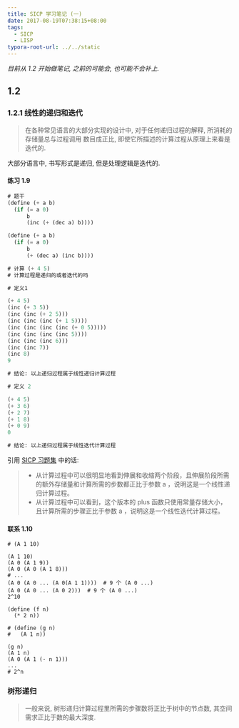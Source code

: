 ```yaml
---
title: SICP 学习笔记 (一)
date: 2017-08-19T07:38:15+08:00
tags:
  - SICP
  - LISP
typora-root-url: ../../static
---
```


_目前从 1.2 开始做笔记, 之前的可能会, 也可能不会补上._

## 1.2

### 1.2.1 线性的递归和迭代

> 在各种常见语言的大部分实现的设计中, 对于任何递归过程的解释, 所消耗的存储量总与过程调用 数目成正比, 即使它所描述的计算过程从原理上来看是迭代的.

大部分语言中, 书写形式是递归, 但是处理逻辑是迭代的.

#### 练习 1.9

```lisp
# 题干
(define (+ a b)
  (if (= a 0)
      b
      (inc (+ (dec a) b))))

(define (+ a b)
  (if (= a 0)
      b
      (+ (dec a) (inc b))))

# 计算 (+ 4 5)
# 计算过程是递归的或者迭代的吗
```

```lisp
# 定义1

(+ 4 5)
(inc (+ 3 5))
(inc (inc (+ 2 5)))
(inc (inc (inc (+ 1 5))))
(inc (inc (inc (inc (+ 0 5)))))
(inc (inc (inc (inc 5))))
(inc (inc (inc 6)))
(inc (inc 7))
(inc 8)
9

# 结论: 以上递归过程属于线性递归计算过程

# 定义 2

(+ 4 5)
(+ 3 6)
(+ 2 7)
(+ 1 8)
(+ 0 9)
0

# 结论: 以上递归过程属于线性迭代计算过程
```

引用 [SICP 习题集](http://sicp.readthedocs.io/en/latest/chp1/9.html) 中的话:

> * 从计算过程中可以很明显地看到伸展和收缩两个阶段，且伸展阶段所需的额外存储量和计算所需的步数都正比于参数 a ，说明这是一个线性递归计算过程。
> * 从计算过程中可以看到，这个版本的 plus 函数只使用常量存储大小，且计算所需的步骤正比于参数 a ，说明这是一个线性迭代计算过程。


#### 联系 1.10

```LISP
# (A 1 10)

(A 1 10)
(A 0 (A 1 9))
(A 0 (A 0 (A 1 8)))
# ...
(A 0 (A 0 ... (A 0(A 1 1))))  # 9 个 (A 0 ...)
(A 0 (A 0 ... (A 0 2)))  # 9 个 (A 0 ...)
2^10
```

```LISP
(define (f n)
  (* 2 n))
```

```LISP
# (define (g n)
#   (A 1 n))

(g n)
(A 1 n)
(A 0 (A 1 (- n 1)))
...
# 2^n
```

### 树形递归

> 一般来说, 树形递归计算过程里所需的步骤数将正比于树中的节点数, 其空间需求正比于数的最大深度.
